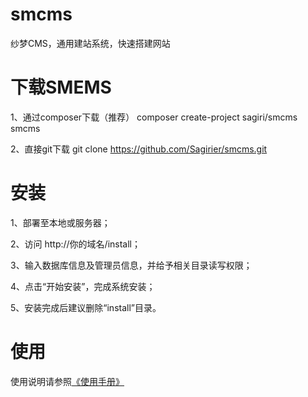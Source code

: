 # smcms
纱梦CMS，通用建站系统，快速搭建网站
# 下载SMEMS
1、通过composer下载（推荐）
   composer create-project sagiri/smcms smcms
   
2、直接git下载
   git clone https://github.com/Sagirier/smcms.git
# 安装
1、部署至本地或服务器；

2、访问 http://你的域名/install；

3、输入数据库信息及管理员信息，并给予相关目录读写权限；

4、点击“开始安装”，完成系统安装；

5、安装完成后建议删除“install”目录。
# 使用
使用说明请参照[《使用手册》](http://smcms.dmqmx.com/manual)

